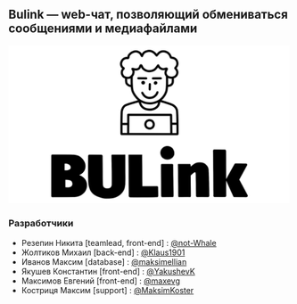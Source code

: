 ## Bulink — web-чат, позволяющий обмениваться сообщениями и медиафайлами
![](/Media/LOGO.jpg)
### Разработчики
* Резепин Никита [teamlead, front-end] : [@not-Whale](https://github.com/not-Whale)
* Жолтиков Михаил [back-end] : [@Klaus1901](https://github.com/Klaus1901)
* Иванов Максим [database] : [@maksimellian](https://github.com/maksimellian)
* Якушев Константин [front-end] : [@YakushevK](https://github.com/YakushevK)
* Максимов Евгений [front-end] : [@maxevg](https://github.com/maxevg)
* Костриця Максим [support] : [@MaksimKoster](https://github.com/MaksimKoster)
